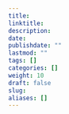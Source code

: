 ```yaml
---
title:
linktitle:
description:
date:
publishdate: ""
lastmod: ""
tags: []
categories: []
weight: 10
draft: false
slug:
aliases: []
---
```

